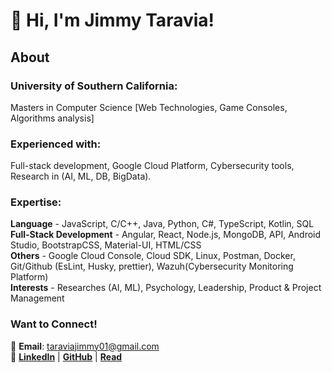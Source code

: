 # 👋 Hi, I'm Jimmy Taravia!  

## About
### **University of Southern California**: <br>
  Masters in Computer Science [Web Technologies, Game Consoles, Algorithms analysis]  <br>
### **Experienced with**: <br> 
  Full-stack development, Google Cloud Platform, Cybersecurity tools, Research in (AI, ML, DB, BigData).  <br>


### **Expertise**: 
 **Language** - JavaScript, C/C++, Java, Python, C#, TypeScript, Kotlin, SQL <br>
 **Full-Stack Development** - Angular, React, Node.js, MongoDB, API, Android Studio, BootstrapCSS, Material-UI, HTML/CSS <br>
 **Others** - Google Cloud Console, Cloud SDK,  Linux, Postman, Docker, Git/Github (EsLint, Husky, prettier), Wazuh(Cybersecurity Monitoring Platform) <br>
 **Interests** - Researches (AI, ML), Psychology, Leadership, Product & Project Management  <br>




### Want to Connect!  
📧 **Email**: taraviajimmy01@gmail.com  
🔗 [**LinkedIn**](https://linkedin.com/in/jimmytaravia) | [**GitHub**](https://github.com/Jimmy-Taravia2001) | [**Read**](https://get-rid-of-bullshit.blogspot.com)  
